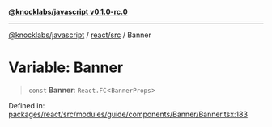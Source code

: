 [**@knocklabs/javascript v0.1.0-rc.0**](../../../README.md)

***

[@knocklabs/javascript](../../../modules.md) / [react/src](../README.md) / Banner

# Variable: Banner

> `const` **Banner**: `React.FC`\<`BannerProps`\>

Defined in: [packages/react/src/modules/guide/components/Banner/Banner.tsx:183](https://github.com/knocklabs/javascript/blob/main/packages/react/src/modules/guide/components/Banner/Banner.tsx#L183)
